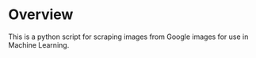 # Overview

This is a python script for scraping images from Google images for use in Machine Learning.

